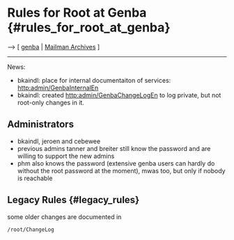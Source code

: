 # Rules for Root at Genba {#rules_for_root_at_genba}

\--\> \[ [ genba](GenbaEn "wikilink") \| [ Mailman
Archives](MailmanArchiveEn "wikilink") \]

------------------------------------------------------------------------

News:

-   bkaindl: place for internal documentaiton of services:
    <http:admin/GenbaInternalEn>
-   bkaindl: created <http:admin/GenbaChangeLogEn> to log private, but
    not root-only changes in it.

## Administrators

-   bkaindl, jeroen and cebewee
-   previous admins tanner and breiter still know the password and are
    willing to support the new admins
-   phm also knows the password (extensive genba users can hardly do
    without the root password at the moment), mwas too, but only if
    nobody is reachable

## Legacy Rules {#legacy_rules}

some older changes are documented in

`/root/ChangeLog`
